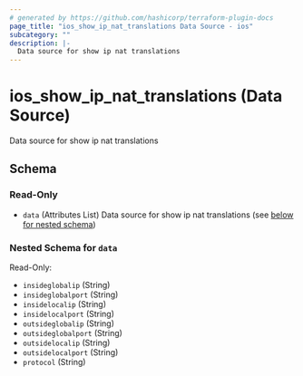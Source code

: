 ```yaml
---
# generated by https://github.com/hashicorp/terraform-plugin-docs
page_title: "ios_show_ip_nat_translations Data Source - ios"
subcategory: ""
description: |-
  Data source for show ip nat translations
---
```


# ios_show_ip_nat_translations (Data Source)

Data source for show ip nat translations



<!-- schema generated by tfplugindocs -->
## Schema

### Read-Only

- `data` (Attributes List) Data source for show ip nat translations (see [below for nested schema](#nestedatt--data))

<a id="nestedatt--data"></a>
### Nested Schema for `data`

Read-Only:

- `insideglobalip` (String)
- `insideglobalport` (String)
- `insidelocalip` (String)
- `insidelocalport` (String)
- `outsideglobalip` (String)
- `outsideglobalport` (String)
- `outsidelocalip` (String)
- `outsidelocalport` (String)
- `protocol` (String)
